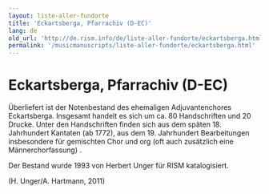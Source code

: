 ```yaml
---
layout: liste-aller-fundorte
title: 'Eckartsberga, Pfarrachiv (D-EC)'
lang: de
old_url: 'http://de.rism.info/de/liste-aller-fundorte/eckartsberga.html'
permalink: '/musicmanuscripts/liste-aller-fundorte/eckartsberga.html'
---
```



# Eckartsberga, Pfarrachiv (D-EC)

Überliefert ist der Notenbestand des ehemaligen Adjuvantenchores Eckartsberga. Insgesamt handelt es sich um ca. 80 Handschriften und 20 Drucke. Unter den Handschriften finden sich aus dem späten 18. Jahrhundert Kantaten (ab 1772), aus dem 19. Jahrhundert Bearbeitungen  insbesondere für gemischten Chor und org  (oft auch zusätzlich eine Männerchorfassung) .

Der Bestand wurde 1993 von Herbert Unger für RISM katalogisiert.

(H. Unger/A. Hartmann, 2011)

